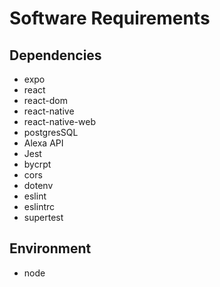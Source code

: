 # Software Requirements

## Dependencies
 
- expo
- react
- react-dom
- react-native
- react-native-web
- postgresSQL
- Alexa API
- Jest
- bycrpt
- cors
- dotenv
- eslint
- eslintrc
- supertest

## Environment

- node